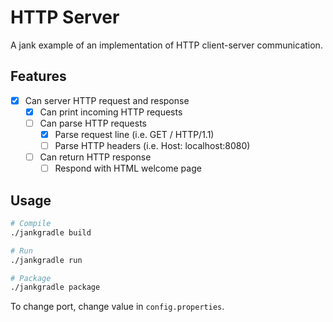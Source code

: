# HTTP Server
A jank example of an implementation of HTTP client-server communication.

## Features
- [x] Can server HTTP request and response
    - [x] Can print incoming HTTP requests
    - [ ] Can parse HTTP requests
        - [x] Parse request line (i.e. GET / HTTP/1.1)
        - [ ] Parse HTTP headers (i.e. Host: localhost:8080)
    - [ ] Can return HTTP response
        - [ ] Respond with HTML welcome page

## Usage
```bash
# Compile
./jankgradle build

# Run
./jankgradle run

# Package
./jankgradle package
```
To change port, change value in `config.properties`.